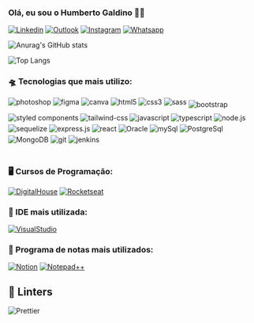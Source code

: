 ### Olá, eu sou o Humberto Galdino 👌🏼

[![Linkedin](https://img.shields.io/badge/LinkedIn-512BD4?style=for-the-badge&logo=linkedin&logoColor=white)](humberto.galdino@live.com)
[![Outlook](https://img.shields.io/badge/Outlook-0078D4?style=for-the-badge&logo=microsoftoutlook&logoColor=white>)](https://www.digitalhouse.com/br)
[![Instagram](https://img.shields.io/badge/Instagram-E4405F?style=for-the-badge&logo=instagram&logoColor=white)](https://www.instagram.com/humberto.galdino/)
[![Whatsapp](https://img.shields.io/badge/WhatsApp-25D366?style=for-the-badge&logo=whatsapp&logoColor=white)](https://wa.me/5562999742142?text=Ol%C3%A1+Humberto%2C+visualizei+seu+perfil+no+GitHub)

![Anurag's GitHub stats](https://github-readme-stats.vercel.app/api?username=HumbertoGaldino&show_icons=true&theme=tokyonight)

![Top Langs](https://github-readme-stats.vercel.app/api/top-langs/?username=HumbertoGaldino&layout=compact)

### 🛸 Tecnologias que mais utilizo:

<div style="display: inline_block">
    <img style="margin-bottom: 15px" align='center' alt="photoshop" src="https://img.shields.io/badge/Adobe%20Photoshop-31A8FF?style=for-the-badge&logo=Adobe%20Photoshop&logoColor=black">
    <img style="margin-bottom: 15px" align='center' alt="figma" src="https://img.shields.io/badge/Figma-F24E1E?style=for-the-badge&logo=figma&logoColor=white">
    <img style="margin-bottom: 15px" align='center' alt="canva" src="https://img.shields.io/badge/Canva-%2300C4CC.svg?&style=for-the-badge&logo=Canva&logoColor=white">
    <img style="margin-bottom: 15px" align='center' alt="html5" src="https://img.shields.io/badge/HTML5-E34F26?style=for-the-badge&logo=html5&logoColor=white">
    <img style="margin-bottom: 15px" align='center' alt="css3" src="https://img.shields.io/badge/CSS3-1572B6?style=for-the-badge&logo=css3&logoColor=white">
    <img style="margin-bottom: 15px" align='center' alt="sass" src="https://img.shields.io/badge/Sass-CC6699?style=for-the-badge&logo=sass&logoColor=white">
    <img style="margin-bottom:5px" align='center' alt="bootstrap" src="https://img.shields.io/badge/Bootstrap-563D7C?style=for-the-badge&logo=bootstrap&logoColor=white">
    <img style="margin-bottom:5px" align='center' alt="styled components" src="https://img.shields.io/badge/styled--components-DB7093?style=for-the-badge&logo=styled-components&logoColor=white">
    <img style="margin-bottom:5px" align='center' alt="tailwind-css" src="https://img.shields.io/badge/Tailwind_CSS-38B2AC?style=for-the-badge&logo=tailwind-css&logoColor=white">    
    <img style="margin-bottom:5px" align='center' alt="javascript" src="https://img.shields.io/badge/JavaScript-323330?style=for-the-badge&logo=javascript&logoColor=F7DF1E">
    <img style="margin-bottom:5px" align='center' alt="typescript" src="https://img.shields.io/badge/TypeScript-007ACC?style=for-the-badge&logo=typescript&logoColor=white">
    <img style="margin-bottom:5px" align='center' alt="node.js" src="https://img.shields.io/badge/Node.js-43853D?style=for-the-badge&logo=node.js&logoColor=white">
    <img style="margin-bottom:5px" align='center' alt="sequelize" src="https://img.shields.io/badge/sequelize-323330?style=for-the-badge&logo=sequelize&logoColor=blue">
    <img style="margin-bottom:5px" align='center' alt="express.js" src="https://img.shields.io/badge/Express.js-404D59?style=for-the-badge">
    <img style="margin-bottom:5px" align='center' alt="react" src="https://img.shields.io/badge/React-20232A?style=for-the-badge&logo=react&logoColor=61DAFB">
    <img style="margin-bottom:5px" align='center' alt="Oracle" src="https://img.shields.io/badge/Oracle-F80000?style=for-the-badge&logo=Oracle&logoColor=white">
    <img style="margin-bottom:5px" align='center' alt="mySql" src="https://img.shields.io/badge/MySQL-00000F?style=for-the-badge&logo=mysql&logoColor=white">
    <img style="margin-bottom:5px" align='center' alt="PostgreSql" src="https://img.shields.io/badge/PostgreSQL-316192?style=for-the-badge&logo=postgresql&logoColor=white">
    <img style="margin-bottom:5px" align='center' alt="MongoDB" src="https://img.shields.io/badge/MongoDB-4EA94B?style=for-the-badge&logo=mongodb&logoColor=white">
    <img style="margin-bottom:5px" align='center' alt="git" src="https://img.shields.io/badge/GIT-E44C30?style=for-the-badge&logo=git&logoColor=white">
    <img style="margin-bottom:5px" align='center' alt="jenkins" src="https://img.shields.io/badge/Jenkins-D24939?style=for-the-badge&logo=Jenkins&logoColor=white">
</div> </br>

### 🖥️ Cursos de Programação:
[![DigitalHouse](https://img.shields.io/badge/DigitalHouse-E60012?style=for-the-badge&logo&logoColor=white>)](https://www.digitalhouse.com/br)
[![Rocketseat](https://img.shields.io/badge/Rocketseat-%237159c1?style=for-the-badge&logo=ghost)](https://app.rocketseat.com.br)

### 🤖 IDE mais utilizada:

[![VisualStudio](https://img.shields.io/badge/Visual_Studio_Code-0078D4?style=for-the-badge&logo=visual%20studio%20code&logoColor=white)](https://code.visualstudio.com/)

### 📝 Programa de notas mais utilizados:
[![Notion](https://img.shields.io/badge/Notion-000000?style=for-the-badge&logo=notion&logoColor=white)](https://www.notion.so/)
[![Notepad++](https://img.shields.io/badge/Notepad++-90E59A.svg?style=for-the-badge&logo=notepad%2B%2B&logoColor=black)](https://notepad-plus-plus.org/)

## 🧐 Linters
![Prettier](https://img.shields.io/badge/prettier-1A2C34?style=for-the-badge&logo=prettier&logoColor=F7BA3E)


